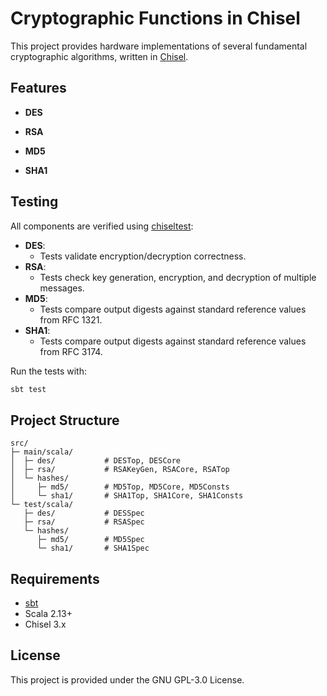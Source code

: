# Cryptographic Functions in Chisel

This project provides hardware implementations of several fundamental cryptographic algorithms, written in [Chisel](https://www.chisel-lang.org/).

## Features

- **DES**  

- **RSA**  

- **MD5**  

- **SHA1**

## Testing

All components are verified using [chiseltest](https://www.chisel-lang.org/chiseltest/):

- **DES**:  
  - Tests validate encryption/decryption correctness.
- **RSA**:  
  - Tests check key generation, encryption, and decryption of multiple messages.   
- **MD5**:  
  - Tests compare output digests against standard reference values from RFC 1321.
- **SHA1**:
  - Tests compare output digests against standard reference values from RFC 3174.

Run the tests with:

```bash
sbt test
```

## Project Structure

```
src/
├─ main/scala/
│  ├─ des/           # DESTop, DESCore
│  ├─ rsa/           # RSAKeyGen, RSACore, RSATop
│  └─ hashes/
│     ├─ md5/        # MD5Top, MD5Core, MD5Consts
│     └─ sha1/       # SHA1Top, SHA1Core, SHA1Consts
└─ test/scala/
   ├─ des/           # DESSpec
   ├─ rsa/           # RSASpec
   └─ hashes/
      ├─ md5/        # MD5Spec
      └─ sha1/       # SHA1Spec
```

## Requirements

- [sbt](https://www.scala-sbt.org/)  
- Scala 2.13+  
- Chisel 3.x  

## License

This project is provided under the GNU GPL-3.0 License.

